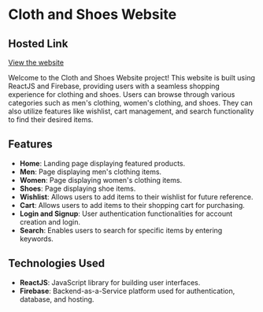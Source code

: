 # Cloth and Shoes Website

## Hosted Link
[View the website](https://trendy-threads.vercel.app/)

Welcome to the Cloth and Shoes Website project! This website is built using ReactJS and Firebase, providing users with a seamless shopping experience for clothing and shoes. Users can browse through various categories such as men's clothing, women's clothing, and shoes. They can also utilize features like wishlist, cart management, and search functionality to find their desired items.

## Features

- **Home**: Landing page displaying featured products.
- **Men**: Page displaying men's clothing items.
- **Women**: Page displaying women's clothing items.
- **Shoes**: Page displaying shoe items.
- **Wishlist**: Allows users to add items to their wishlist for future reference.
- **Cart**: Allows users to add items to their shopping cart for purchasing.
- **Login and Signup**: User authentication functionalities for account creation and login.
- **Search**: Enables users to search for specific items by entering keywords.

## Technologies Used

- **ReactJS**: JavaScript library for building user interfaces.
- **Firebase**: Backend-as-a-Service platform used for authentication, database, and hosting.


